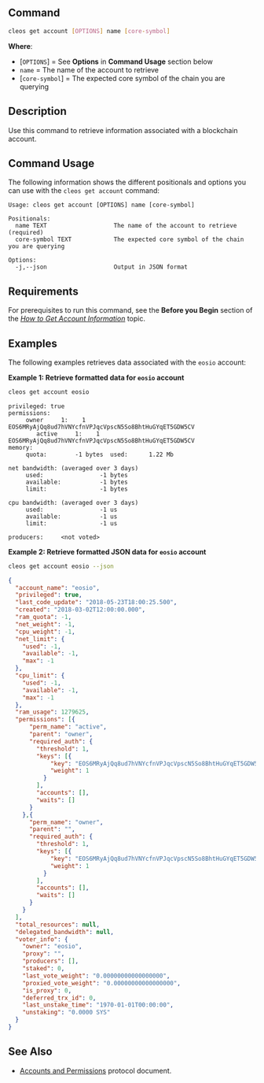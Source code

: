 ## Command

```sh
cleos get account [OPTIONS] name [core-symbol]
```

**Where**:

* [`OPTIONS`] = See **Options** in **Command Usage** section below
* `name` = The name of the account to retrieve
* [`core-symbol`] = The expected core symbol of the chain you are querying

## Description
Use this command to retrieve information associated with a blockchain account. 


## Command Usage

The following information shows the different positionals and options you can use with the `cleos get account` command:

```console
Usage: cleos get account [OPTIONS] name [core-symbol]

Positionals:
  name TEXT                   The name of the account to retrieve (required)
  core-symbol TEXT            The expected core symbol of the chain you are querying

Options:
  -j,--json                   Output in JSON format
```

## Requirements

For prerequisites to run this command, see the **Before you Begin** section of the [_How to Get Account Information_](../02_how-to-guides/how-to-get-account-information.md) topic.

## Examples

The following examples retrieves data associated with the `eosio` account:

**Example 1: Retrieve formatted data for `eosio` account**


```sh
cleos get account eosio
```
```console
privileged: true
permissions: 
     owner     1:    1 EOS6MRyAjQq8ud7hVNYcfnVPJqcVpscN5So8BhtHuGYqET5GDW5CV
        active     1:    1 EOS6MRyAjQq8ud7hVNYcfnVPJqcVpscN5So8BhtHuGYqET5GDW5CV
memory: 
     quota:        -1 bytes  used:      1.22 Mb   

net bandwidth: (averaged over 3 days)
     used:                -1 bytes
     available:           -1 bytes
     limit:               -1 bytes

cpu bandwidth: (averaged over 3 days)
     used:                -1 us
     available:           -1 us   
     limit:               -1 us   

producers:     <not voted>
```


**Example 2: Retrieve formatted JSON data for `eosio` account**

```sh
cleos get account eosio --json
```
```json
{
  "account_name": "eosio",
  "privileged": true,
  "last_code_update": "2018-05-23T18:00:25.500",
  "created": "2018-03-02T12:00:00.000",
  "ram_quota": -1,
  "net_weight": -1,
  "cpu_weight": -1,
  "net_limit": {
    "used": -1,
    "available": -1,
    "max": -1
  },
  "cpu_limit": {
    "used": -1,
    "available": -1,
    "max": -1
  },
  "ram_usage": 1279625,
  "permissions": [{
      "perm_name": "active",
      "parent": "owner",
      "required_auth": {
        "threshold": 1,
        "keys": [{
            "key": "EOS6MRyAjQq8ud7hVNYcfnVPJqcVpscN5So8BhtHuGYqET5GDW5CV",
            "weight": 1
          }
        ],
        "accounts": [],
        "waits": []
      }
    },{
      "perm_name": "owner",
      "parent": "",
      "required_auth": {
        "threshold": 1,
        "keys": [{
            "key": "EOS6MRyAjQq8ud7hVNYcfnVPJqcVpscN5So8BhtHuGYqET5GDW5CV",
            "weight": 1
          }
        ],
        "accounts": [],
        "waits": []
      }
    }
  ],
  "total_resources": null,
  "delegated_bandwidth": null,
  "voter_info": {
    "owner": "eosio",
    "proxy": "",
    "producers": [],
    "staked": 0,
    "last_vote_weight": "0.00000000000000000",
    "proxied_vote_weight": "0.00000000000000000",
    "is_proxy": 0,
    "deferred_trx_id": 0,
    "last_unstake_time": "1970-01-01T00:00:00",
    "unstaking": "0.0000 SYS"
  }
}
```

## See Also
- [Accounts and Permissions](https://developers.eos.io/welcome/v2.1/protocol/accounts_and_permissions) protocol document.
